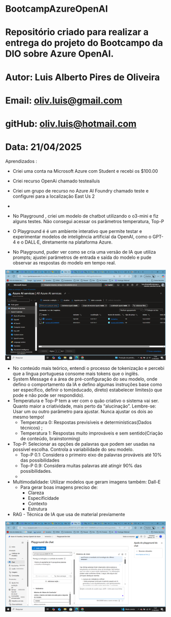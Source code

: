 # BootcampAzureOpenAI
# Repositório criado para realizar a entrega do projeto do Bootcampo da DIO sobre Azure OpenAI.
# Autor: Luis Alberto Pires de Oliveira
# Email: oliv.luis@gmail.com
# gitHub: oliv.luis@hotmail.com
# Data: 21/04/2025

Aprendizados :

- Criei uma conta na Microsoft Azure com Student e recebi os $100.00
- Criei recurso OpenAi chamado testeailuis
- Criei um grupo de recurso no Azure AI Foundry chamado teste e configurei para a localização East Us 2
-  
- No Playground , criei um modelo de chatbot utilizando o o3-mini e fiz alguns testes. Não consegui acessar os parâmetros temperatura, Top-P

- O Playground é  é um ambiente interativo que permite testar e experimentar modelos de inteligência artificial da OpenAI, como o GPT-4 e o DALL·E, diretamente na plataforma Azure. 
- No Playground, puder ver como se cria uma versão de IA que utiliza prompts; ajustei parâmetros de entrada e saída do modelo e pude observar as respostas do modelo em tempo real.

![Imagem do playground do Azure OpenAI ](playgroundAzure.png)

- No conteúdo mais teórico, entendi o processo de tokenização e percebi que a língua portuguesa consome mais tokens que o inglês.
- System Message é a área de pré-configuração do seu modelo, onde defino o comportamento da IA e defino algumas instruções base como ser específico, definir o tom(educado, direto) estabelecer limites(o que pode e não pode ser respondido).
- Temperatura e Top-P tem a ver com o quão criativo o sistema vai ser. Quanto maior a criatividade, mais perto da “alucinação”.   Lembre-se: Usar um ou outro parâmetro para ajustar. Nunca ajustar os dois ao mesmo tempo!
    - Temperatura 0: Respostas previsíveis e determinísticas(Dados técnicos) ;
    - Temperatura 1: Respostas muito improváveis e sem sentido(Criação de conteúdo, brainstorming)
- Top-P: Selecionar as opções de palavras que podem ser usadas na possível escolha. Controla a variabilidade do seu modelo.
    - Top-P 0.1: Considera o primeiro eixo de palavras prováveis até 10% das possibilidades
    - Top-P 0.9: Considera muitas palavras até atingir 90% das possibilidades.
    - 
- Multimodalidade: Utilizar modelos que geram imagens também: Dall-E
    - Para gerar boas imagens preciso de:
        - Clareza
        - Especificidade
        - Contexto
        - Estrutura
- RAG - Técnica de IA que usa de material previamente

![Foto do modelo criado usando a o3-mini](modelocriado.png)